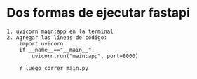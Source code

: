 # Dos formas de ejecutar fastapi
    1. uvicorn main:app en la terminal
    2. Agregar las líneas de código:
        import uvicorn
        if __name__=="__main__":
            uvicorn.run("main:app", port=8000)

        Y luego correr main.py